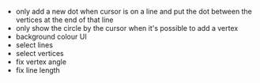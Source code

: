 * only add a new dot when cursor is on a line and put the dot between the vertices at the end of that line
* only show the circle by the cursor when it's possible to add a vertex
* background colour UI
* select lines
* select vertices
* fix vertex angle
* fix line length
